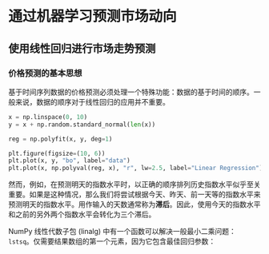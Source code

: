 # 通过机器学习预测市场动向

## 使用线性回归进行市场走势预测

### 价格预测的基本思想

基于时间序列数据的价格预测必须处理一个特殊功能：数据的基于时间的顺序。一般来说，数据的顺序对于线性回归的应用并不重要。

```python
x = np.linspace(0, 10)
y = x + np.random.standard_normal(len(x))

reg = np.polyfit(x, y, deg=1)

plt.figure(figsize=(10, 6))
plt.plot(x, y, "bo", label="data")
plt.plot(x, np.polyval(reg, x), "r", lw=2.5, label="Linear Regression")
```

然而，例如，在预测明天的指数水平时，以正确的顺序排列历史指数水平似乎至关重要。如果是这种情况，那么我们将尝试根据今天、昨天、前一天等的指数水平来预测明天的指数水平。用作输入的天数通常称为**滞后**。因此，使用今天的指数水平和之前的另外两个指数水平会转化为三个滞后。

NumPy 线性代数子包 (linalg) 中有一个函数可以解决一般最小二乘问题：`lstsq`。仅需要结果数组的第一个元素，因为它包含最佳回归参数：
